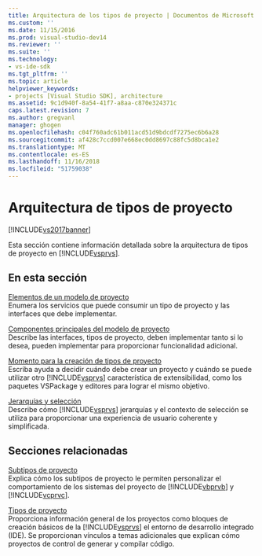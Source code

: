 ```yaml
---
title: Arquitectura de los tipos de proyecto | Documentos de Microsoft
ms.custom: ''
ms.date: 11/15/2016
ms.prod: visual-studio-dev14
ms.reviewer: ''
ms.suite: ''
ms.technology:
- vs-ide-sdk
ms.tgt_pltfrm: ''
ms.topic: article
helpviewer_keywords:
- projects [Visual Studio SDK], architecture
ms.assetid: 9c1d940f-8a54-41f7-a8aa-c870e324371c
caps.latest.revision: 7
ms.author: gregvanl
manager: ghogen
ms.openlocfilehash: c04f760adc61b011acd51d9bdcdf7275ec6b6a28
ms.sourcegitcommit: af428c7ccd007e668ec0dd8697c88fc5d8bca1e2
ms.translationtype: MT
ms.contentlocale: es-ES
ms.lasthandoff: 11/16/2018
ms.locfileid: "51759038"
---
```

# <a name="project-types-architecture"></a>Arquitectura de tipos de proyecto
[!INCLUDE[vs2017banner](../../includes/vs2017banner.md)]

Esta sección contiene información detallada sobre la arquitectura de tipos de proyecto en [!INCLUDE[vsprvs](../../includes/vsprvs-md.md)].  
  
## <a name="in-this-section"></a>En esta sección  
 [Elementos de un modelo de proyecto](../../extensibility/internals/elements-of-a-project-model.md)  
 Enumera los servicios que puede consumir un tipo de proyecto y las interfaces que debe implementar.  
  
 [Componentes principales del modelo de proyecto](../../extensibility/internals/project-model-core-components.md)  
 Describe las interfaces, tipos de proyecto, deben implementar tanto si lo desea, pueden implementar para proporcionar funcionalidad adicional.  
  
 [Momento para la creación de tipos de proyecto](../../extensibility/internals/when-to-create-project-types.md)  
 Escriba ayuda a decidir cuándo debe crear un proyecto y cuándo se puede utilizar otro [!INCLUDE[vsprvs](../../includes/vsprvs-md.md)] característica de extensibilidad, como los paquetes VSPackage y editores para lograr el mismo objetivo.  
  
 [Jerarquías y selección](../../extensibility/internals/hierarchies-and-selection.md)  
 Describe cómo [!INCLUDE[vsprvs](../../includes/vsprvs-md.md)] jerarquías y el contexto de selección se utiliza para proporcionar una experiencia de usuario coherente y simplificada.  
  
## <a name="related-sections"></a>Secciones relacionadas  
 [Subtipos de proyecto](../../extensibility/internals/project-subtypes.md)  
 Explica cómo los subtipos de proyecto le permiten personalizar el comportamiento de los sistemas del proyecto de [!INCLUDE[vbprvb](../../includes/vbprvb-md.md)] y [!INCLUDE[vcprvc](../../includes/vcprvc-md.md)].  
  
 [Tipos de proyecto](../../extensibility/internals/project-types.md)  
 Proporciona información general de los proyectos como bloques de creación básicos de la [!INCLUDE[vsprvs](../../includes/vsprvs-md.md)] el entorno de desarrollo integrado (IDE). Se proporcionan vínculos a temas adicionales que explican cómo proyectos de control de generar y compilar código.

